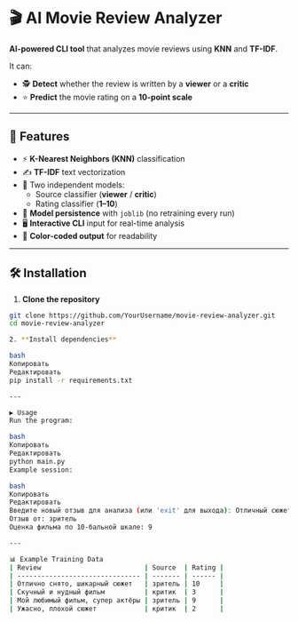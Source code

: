 # 🎬 AI Movie Review Analyzer

**AI-powered CLI tool** that analyzes movie reviews using **KNN** and **TF-IDF**.

It can:
- 🕵️ **Detect** whether the review is written by a **viewer** or a **critic**
- ⭐ **Predict** the movie rating on a **10-point scale**

---

## 📌 Features

- ⚡ **K-Nearest Neighbors (KNN)** classification  
- ✍ **TF-IDF** text vectorization  
- 🎯 Two independent models:  
  - Source classifier (**viewer** / **critic**)  
  - Rating classifier (**1–10**)  
- 💾 **Model persistence** with `joblib` (no retraining every run)  
- 🖥 **Interactive CLI** input for real-time analysis  
- 🎨 **Color-coded output** for readability  

---

## 🛠 Installation

1. **Clone the repository**  
```bash
git clone https://github.com/YourUsername/movie-review-analyzer.git
cd movie-review-analyzer

2. **Install dependencies**

bash
Копировать
Редактировать
pip install -r requirements.txt

---

▶ Usage
Run the program:

bash
Копировать
Редактировать
python main.py
Example session:

bash
Копировать
Редактировать
Введите новый отзыв для анализа (или 'exit' для выхода): Отличный сюжет, шикарная игра актёров
Отзыв от: зритель
Оценка фильма по 10-бальной шкале: 9

---

📊 Example Training Data
| Review                          | Source  | Rating |
| ------------------------------- | ------- | ------ |
| Отлично снято, шикарный сюжет   | зритель | 10     |
| Скучный и нудный фильм          | критик  | 3      |
| Мой любимый фильм, супер актёры | зритель | 9      |
| Ужасно, плохой сюжет            | критик  | 2      |
